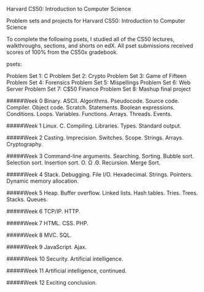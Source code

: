 Harvard CS50: Introduction to Computer Science

Problem sets and projects for Harvard CS50: Introduction to Computer Science

To complete the following psets, I studied all of the CS50 lectures, walkthroughs, sections, and shorts on edX. All pset submissions received scores of 100% from the CS50x gradebook.

psets:

Problem Set 1: C
Problem Set 2: Crypto
Problem Set 3: Game of Fifteen
Problem Set 4: Forensics
Problem Set 5: Mispellings
Problem Set 6: Web Server
Problem Set 7: C$50 Finance
Problem Set 8: Mashup
final project


#####Week 0 Binary. ASCII. Algorithms. Pseudocode. Source code. Compiler. Object code. Scratch. Statements. Boolean expressions. Conditions. Loops. Variables. Functions. Arrays. Threads. Events.

#####Week 1 Linux. C. Compiling. Libraries. Types. Standard output.

#####Week 2 Casting. Imprecision. Switches. Scope. Strings. Arrays. Cryptography.

#####Week 3 Command-line arguments. Searching. Sorting. Bubble sort. Selection sort. Insertion sort. O. Ω .Θ. Recursion. Merge Sort.

#####Week 4 Stack. Debugging. File I/O. Hexadecimal. Strings. Pointers. Dynamic memory allocation.

#####Week 5 Heap. Buffer overflow. Linked lists. Hash tables. Tries. Trees. Stacks. Queues.

#####Week 6 TCP/IP. HTTP.

#####Week 7 HTML. CSS. PHP.

#####Week 8 MVC. SQL.

#####Week 9 JavaScript. Ajax.

#####Week 10 Security. Artificial intelligence.

#####Week 11 Artificial intelligence, continued.

#####Week 12 Exciting conclusion.
